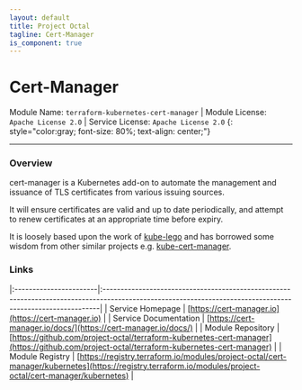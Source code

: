 ```yaml
---
layout: default
title: Project Octal
tagline: Cert-Manager
is_component: true
---
```


# Cert-Manager
Module Name: `terraform-kubernetes-cert-manager` | Module License: `Apache License 2.0` | Service License: `Apache License 2.0`
{: style="color:gray; font-size: 80%; text-align: center;"}

---

### Overview

cert-manager is a Kubernetes add-on to automate the management and issuance of
TLS certificates from various issuing sources.

It will ensure certificates are valid and up to date periodically, and attempt
to renew certificates at an appropriate time before expiry.

It is loosely based upon the work of [kube-lego](https://github.com/jetstack/kube-lego)
and has borrowed some wisdom from other similar projects e.g.
[kube-cert-manager](https://github.com/PalmStoneGames/kube-cert-manager).

### Links

|:-----------------------|:-----------------------------------------------------------------------------------------------------------------------------------------------------------|
| Service Homepage       | [https://cert-manager.io](https://cert-manager.io)                                                                                                         |
| Service Documentation  | [https://cert-manager.io/docs/](https://cert-manager.io/docs/)                                                                                             |
| Module Repository      | [https://github.com/project-octal/terraform-kubernetes-cert-manager](https://github.com/project-octal/terraform-kubernetes-cert-manager)                   |
| Module Registry        | [https://registry.terraform.io/modules/project-octal/cert-manager/kubernetes](https://registry.terraform.io/modules/project-octal/cert-manager/kubernetes) |